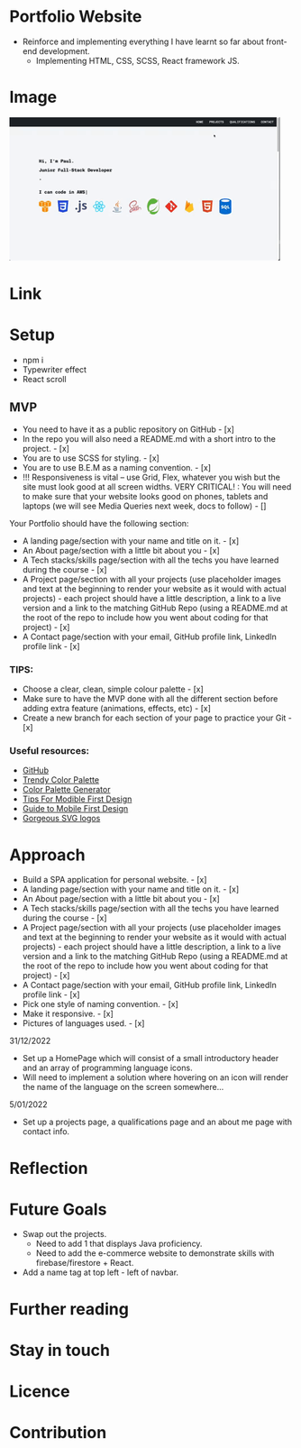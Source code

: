 # Portfolio Website

- Reinforce and implementing everything I have learnt so far about front-end development.
  - Implementing HTML, CSS, SCSS, React framework JS.

# Image

![Alt Text](./project-demo.gif)

# Link

# Setup

- npm i
- Typewriter effect
- React scroll

## MVP

- You need to have it as a public repository on GitHub - [x]
- In the repo you will also need a README.md with a short intro to the project. - [x]
- You are to use SCSS for styling. - [x]
- You are to use B.E.M as a naming convention. - [x]
- !!! Responsiveness is vital – use Grid, Flex, whatever you wish but the site must look good at all screen widths.
  VERY CRITICAL! : You will need to make sure that your website looks good on phones, tablets and laptops (we will see Media Queries next week, docs to follow) - []

Your Portfolio should have the following section:

- A landing page/section with your name and title on it. - [x]
- An About page/section with a little bit about you - [x]
- A Tech stacks/skills page/section with all the techs you have learned during the course - [x]
- A Project page/section with all your projects (use placeholder images and text at the beginning to render your website as it would with actual projects) - each project should have a little description, a link to a live version and a link to the matching GitHub Repo (using a README.md at the root of the repo to include how you went about coding for that project) - [x]
- A Contact page/section with your email, GitHub profile link, LinkedIn profile link - [x]

### TIPS:

- Choose a clear, clean, simple colour palette - [x]
- Make sure to have the MVP done with all the different section before adding extra feature (animations, effects, etc) - [x]
- Create a new branch for each section of your page to practice your Git - [x]

### Useful resources:

- [GitHub](https://pages.github.com/)
- [Trendy Color Palette](https://colorhunt.co/palettes/popular)
- [Color Palette Generator](https://coolors.co/generate)
- [Tips For Modible First Design](https://www.invisionapp.com/inside-design/mobile-first-design/)
- [Guide to Mobile First Design](https://css-tricks.com/how-to-develop-and-test-a-mobile-first-design-in-2021/)
- [Gorgeous SVG logos](https://www.vectorlogo.zone/)

# Approach

- Build a SPA application for personal website. - [x]
- A landing page/section with your name and title on it. - [x]
- An About page/section with a little bit about you - [x]
- A Tech stacks/skills page/section with all the techs you have learned during the course - [x]
- A Project page/section with all your projects (use placeholder images and text at the beginning to render your website as it would with actual projects) - each project should have a little description, a link to a live version and a link to the matching GitHub Repo (using a README.md at the root of the repo to include how you went about coding for that project) - [x]
- A Contact page/section with your email, GitHub profile link, LinkedIn profile link - [x]
- Pick one style of naming convention. - [x]
- Make it responsive. - [x]
- Pictures of languages used. - [x]

31/12/2022

- Set up a HomePage which will consist of a small introductory header and an array of programming language icons.
- Will need to implement a solution where hovering on an icon will render the name of the language on the screen somewhere...

5/01/2022

- Set up a projects page, a qualifications page and an about me page with contact info.

# Reflection

# Future Goals

- Swap out the projects.
  - Need to add 1 that displays Java proficiency.
  - Need to add the e-commerce website to demonstrate skills with firebase/firestore + React.
- Add a name tag at top left - left of navbar.

# Further reading

# Stay in touch

# Licence

# Contribution
